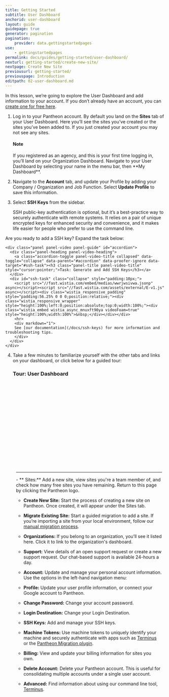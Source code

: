 ```yaml
---
title: Getting Started
subtitle: User Dashboard
anchorid: user-dashboard
layout: guide
guidepage: true
generator: pagination
pagination:
    provider: data.gettingstartedpages
use:
    - gettingstartedpages
permalink: docs/guides/getting-started/user-dashboard/
nexturl: getting-started/create-new-site/
nextpage: Create New Site
previousurl: getting-started/
previouspage: Introduction
editpath: 02-user-dashboard.md
---
```


In this lesson, we’re going to explore the User Dashboard and add information to your account. If you don’t already have an account, you can [create one for free here](https://pantheon.io/register).

1. Log in to your Pantheon account. By default you land on the **<span class="glyphicons glyphicons-more-windows" aria-hidden="true"></span> Sites** tab of your User Dashboard. Here you’ll see the sites you’ve created or the sites you’ve been added to. If you just created your account you may not see any sites.

     <div class="alert alert-info">
     <h4 class="info">Note</h4>
     <p markdown="1">If you registered as an agency, and this is your first time logging in, you’ll land on your Organization Dashboard. Navigate to your User Dashboard by selecting your name in the menu bar, then **My Dashboard**.</p>
     </div>

2. Navigate to the **<span class="glyphicons glyphicons-cogwheel" aria-hidden="true"></span> Account** tab, and update your Profile by adding your Company / Organization and Job Function. Select **Update Profile** to save this information.

3. Select **SSH Keys** from the sidebar.

    SSH public-key authentication is optional, but it’s a best-practice way to securely authenticate with remote systems. It relies on a pair of unique encrypted keys for enhanced security and convenience, and it makes life easier for people who prefer to use the command line.

  Are you ready to add a SSH key? Expand the task below:

    <div class="panel panel-video panel-guide" id="accordion">
      <div class="panel-heading panel-video-heading">
        <a class="accordion-toggle panel-video-title collapsed" data-toggle="collapse" data-parent="#accordion" data-proofer-ignore data-target="#ssh-task"><h3 class="panel-title panel-video-title" style="cursor:pointer;">Task: Generate and Add SSH Keys</h3></a>
      </div>
      <div id="ssh-task" class="collapse" style="padding:10px;">
        <script src="//fast.wistia.com/embed/medias/wwrjwsivwa.jsonp" async></script><script src="//fast.wistia.com/assets/external/E-v1.js" async></script><div class="wistia_responsive_padding" style="padding:56.25% 0 0 0;position:relative;"><div class="wistia_responsive_wrapper" style="height:100%;left:0;position:absolute;top:0;width:100%;"><div class="wistia_embed wistia_async_mnuxft90ya videoFoam=true" style="height:100%;width:100%">&nbsp;</div></div></div>
        <hr>
        <div markdown="1">
        See [our documentation](/docs/ssh-keys) for more information and troubleshooting tips.
        </div>
      </div>
    </div>

4. Take a few minutes to familiarize yourself with the other tabs and links on your dashboard, or click below for a guided tour:

    <div class="panel panel-video panel-guide" id="accordion">
      <div class="panel-heading panel-video-heading">
        <a class="accordion-toggle panel-video-title collapsed" data-toggle="collapse" data-parent="#accordion" data-proofer-ignore data-target="#user-dashboard-tour"><h3 class="panel-title panel-video-title" style="cursor:pointer;">Tour: User Dashboard</h3></a>
      </div>
    <div id="user-dashboard-tour" class="collapse" style="padding:10px;">
      <script src="//fast.wistia.com/embed/medias/hzsntt6bi2.jsonp" async></script><script src="//fast.wistia.com/assets/external/E-v1.js" async></script><div class="wistia_responsive_padding" style="padding:56.25% 0 0 0;position:relative;"><div class="wistia_responsive_wrapper" style="height:100%;left:0;position:absolute;top:0;width:100%;"><div class="wistia_embed wistia_async_hzsntt6bi2 videoFoam=true" style="height:100%;width:100%">&nbsp;</div></div></div>
    <hr>
    <div markdown="1">
    - **<span class="glyphicons glyphicons-more-windows" aria-hidden="true"></span> Sites:** Add a new site, view sites you're a team member of, and check how many free sites you have remaining. Return to this page by clicking the Pantheon logo.

     - **<span class="glyphicons glyphicons-plus" aria-hidden="true"></span> Create New Site:** Start the process of creating a new site on Pantheon. Once created, it will appear under the Sites tab.

     - **Migrate Existing Site:** Start a guided migration to add a site. If you’re importing a site from your local environment, follow our [manual migration process](/docs/migrate-manual).

    - **<span class="glyphicons glyphicons-group" aria-hidden="true"></span> Organizations:** If you belong to an organization, you’ll see it listed here. Click it to link to the organization's dashboard.

    - **<span class="glyphicons glyphicons-flag" aria-hidden="true"></span> Support:** View details of an open support request or create a new support request. Our chat-based support is available 24-hours a day.

    - **<span class="glyphicons glyphicons-cogwheel" aria-hidden="true"></span> Account:** Update and manage your personal account information. Use the options in the left-hand navigation menu:

     - **Profile:** Update your user profile information, or connect your Google account to Pantheon.

     - **Change Password:** Change your account password.

     - **Login Destination:** Change your Login Destination.

     - **SSH Keys:** Add and manage your SSH keys.

     - **Machine Tokens:** Use machine tokens to uniquely identify your machine and securely authenticate with apps such as [Terminus](/docs/terminus) or the [Pantheon Migration plugin](/docs/migrate-wordpress).

     - **Billing:** View and update your billing information for sites you own.

     - **Delete Account:** Delete your Pantheon account. This is useful for consolidating multiple accounts under a single user account.

    - **<span class="glyphicons glyphicons-embed-close" aria-hidden="true"></span> Advanced:** Find information about using our command line tool, [Terminus](/docs/terminus).
    </div>
    </div>
</div>
